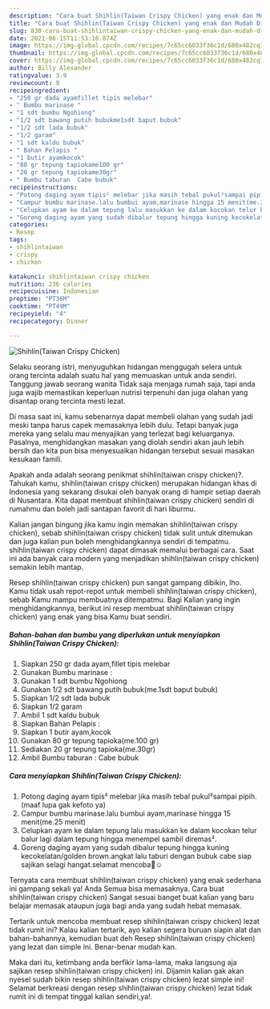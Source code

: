 ```yaml
---
description: "Cara buat Shihlin(Taiwan Crispy Chicken) yang enak dan Mudah Dibuat"
title: "Cara buat Shihlin(Taiwan Crispy Chicken) yang enak dan Mudah Dibuat"
slug: 830-cara-buat-shihlintaiwan-crispy-chicken-yang-enak-dan-mudah-dibuat
date: 2021-06-15T11:53:16.874Z
image: https://img-global.cpcdn.com/recipes/7c65cc6033f36c1d/680x482cq70/shihlintaiwan-crispy-chicken-foto-resep-utama.jpg
thumbnail: https://img-global.cpcdn.com/recipes/7c65cc6033f36c1d/680x482cq70/shihlintaiwan-crispy-chicken-foto-resep-utama.jpg
cover: https://img-global.cpcdn.com/recipes/7c65cc6033f36c1d/680x482cq70/shihlintaiwan-crispy-chicken-foto-resep-utama.jpg
author: Billy Alexander
ratingvalue: 3.9
reviewcount: 9
recipeingredient:
- "250 gr dada ayamfillet tipis melebar"
- " Bumbu marinase "
- "1 sdt bumbu Ngohiong"
- "1/2 sdt bawang putih bubukme1sdt baput bubuk"
- "1/2 sdt lada bubuk"
- "1/2 garam"
- "1 sdt kaldu bubuk"
- " Bahan Pelapis "
- "1 butir ayamkocok"
- "80 gr tepung tapiokame100 gr"
- "20 gr tepung tapiokame30gr"
- " Bumbu taburan  Cabe bubuk"
recipeinstructions:
- "Potong daging ayam tipis² melebar jika masih tebal pukul²sampai pipih.(maaf lupa gak kefoto ya)"
- "Campur bumbu marinase.lalu bumbui ayam,marinase hingga 15 menit(me.25 menit)"
- "Celupkan ayam ke dalam tepung lalu masukkan ke dalam kocokan telur balur lagi dalam tepung hingga menempel sambil diremas²."
- "Goreng daging ayam yang sudah dibalur tepung hingga kuning kecokelatan/golden brown.angkat lalu taburi dengan bubuk cabe siap sajikan selagi hangat.selamat mencoba🙏☺️"
categories:
- Resep
tags:
- shihlintaiwan
- crispy
- chicken

katakunci: shihlintaiwan crispy chicken 
nutrition: 236 calories
recipecuisine: Indonesian
preptime: "PT36M"
cooktime: "PT49M"
recipeyield: "4"
recipecategory: Dinner

---
```



![Shihlin(Taiwan Crispy Chicken)](https://img-global.cpcdn.com/recipes/7c65cc6033f36c1d/680x482cq70/shihlintaiwan-crispy-chicken-foto-resep-utama.jpg)

Selaku seorang istri, menyuguhkan hidangan menggugah selera untuk orang tercinta adalah suatu hal yang memuaskan untuk anda sendiri. Tanggung jawab seorang  wanita Tidak saja menjaga rumah saja, tapi anda juga wajib memastikan keperluan nutrisi terpenuhi dan juga olahan yang disantap orang tercinta mesti lezat.

Di masa  saat ini, kamu sebenarnya dapat membeli olahan yang sudah jadi meski tanpa harus capek memasaknya lebih dulu. Tetapi banyak juga mereka yang selalu mau menyajikan yang terlezat bagi keluarganya. Pasalnya, menghidangkan masakan yang diolah sendiri akan jauh lebih bersih dan kita pun bisa menyesuaikan hidangan tersebut sesuai masakan kesukaan famili. 



Apakah anda adalah seorang penikmat shihlin(taiwan crispy chicken)?. Tahukah kamu, shihlin(taiwan crispy chicken) merupakan hidangan khas di Indonesia yang sekarang disukai oleh banyak orang di hampir setiap daerah di Nusantara. Kita dapat membuat shihlin(taiwan crispy chicken) sendiri di rumahmu dan boleh jadi santapan favorit di hari liburmu.

Kalian jangan bingung jika kamu ingin memakan shihlin(taiwan crispy chicken), sebab shihlin(taiwan crispy chicken) tidak sulit untuk ditemukan dan juga kalian pun boleh menghidangkannya sendiri di tempatmu. shihlin(taiwan crispy chicken) dapat dimasak memalui berbagai cara. Saat ini ada banyak cara modern yang menjadikan shihlin(taiwan crispy chicken) semakin lebih mantap.

Resep shihlin(taiwan crispy chicken) pun sangat gampang dibikin, lho. Kamu tidak usah repot-repot untuk membeli shihlin(taiwan crispy chicken), sebab Kamu mampu membuatnya ditempatmu. Bagi Kalian yang ingin menghidangkannya, berikut ini resep membuat shihlin(taiwan crispy chicken) yang enak yang bisa Kamu buat sendiri.

<!--inarticleads1-->

##### Bahan-bahan dan bumbu yang diperlukan untuk menyiapkan Shihlin(Taiwan Crispy Chicken):

1. Siapkan 250 gr dada ayam,fillet tipis melebar
1. Gunakan  Bumbu marinase :
1. Gunakan 1 sdt bumbu Ngohiong
1. Gunakan 1/2 sdt bawang putih bubuk(me.1sdt baput bubuk)
1. Siapkan 1/2 sdt lada bubuk
1. Siapkan 1/2 garam
1. Ambil 1 sdt kaldu bubuk
1. Siapkan  Bahan Pelapis :
1. Siapkan 1 butir ayam,kocok
1. Gunakan 80 gr tepung tapioka(me.100 gr)
1. Sediakan 20 gr tepung tapioka(me.30gr)
1. Ambil  Bumbu taburan : Cabe bubuk




<!--inarticleads2-->

##### Cara menyiapkan Shihlin(Taiwan Crispy Chicken):

1. Potong daging ayam tipis² melebar jika masih tebal pukul²sampai pipih.(maaf lupa gak kefoto ya)
1. Campur bumbu marinase.lalu bumbui ayam,marinase hingga 15 menit(me.25 menit)
1. Celupkan ayam ke dalam tepung lalu masukkan ke dalam kocokan telur balur lagi dalam tepung hingga menempel sambil diremas².
1. Goreng daging ayam yang sudah dibalur tepung hingga kuning kecokelatan/golden brown.angkat lalu taburi dengan bubuk cabe siap sajikan selagi hangat.selamat mencoba🙏☺️




Ternyata cara membuat shihlin(taiwan crispy chicken) yang enak sederhana ini gampang sekali ya! Anda Semua bisa memasaknya. Cara buat shihlin(taiwan crispy chicken) Sangat sesuai banget buat kalian yang baru belajar memasak ataupun juga bagi anda yang sudah hebat memasak.

Tertarik untuk mencoba membuat resep shihlin(taiwan crispy chicken) lezat tidak rumit ini? Kalau kalian tertarik, ayo kalian segera buruan siapin alat dan bahan-bahannya, kemudian buat deh Resep shihlin(taiwan crispy chicken) yang lezat dan simple ini. Benar-benar mudah kan. 

Maka dari itu, ketimbang anda berfikir lama-lama, maka langsung aja sajikan resep shihlin(taiwan crispy chicken) ini. Dijamin kalian gak akan nyesel sudah bikin resep shihlin(taiwan crispy chicken) lezat simple ini! Selamat berkreasi dengan resep shihlin(taiwan crispy chicken) lezat tidak rumit ini di tempat tinggal kalian sendiri,ya!.

